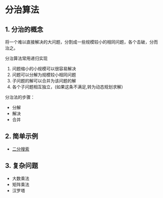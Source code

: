 # 分治算法

## 1. 分治的概念
将一个难以直接解决的大问题，分割成一些规模较小的相同问题，各个击破，分而治之。   

分治算法常用递归实现

1) 问题缩小的小规模可以很容易解决
2) 问题可以分解为规模较小相同问题
3) 子问题的解可以合并为该问题的解
4) 各个子问题相互独立，(如果这条不满足,转为动态规划求解）

分治法的步骤：
- 分解
- 解决
- 合并

## 2. 简单示例
- [二分搜索](../src/main/java/_02分治算法/_01二分搜索.java)

## 3. 复杂问题
- 大数乘法
- 矩阵乘法
- 汉罗塔
